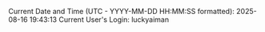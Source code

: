 Current Date and Time (UTC - YYYY-MM-DD HH:MM:SS formatted): 2025-08-16 19:43:13
Current User's Login: luckyaiman
